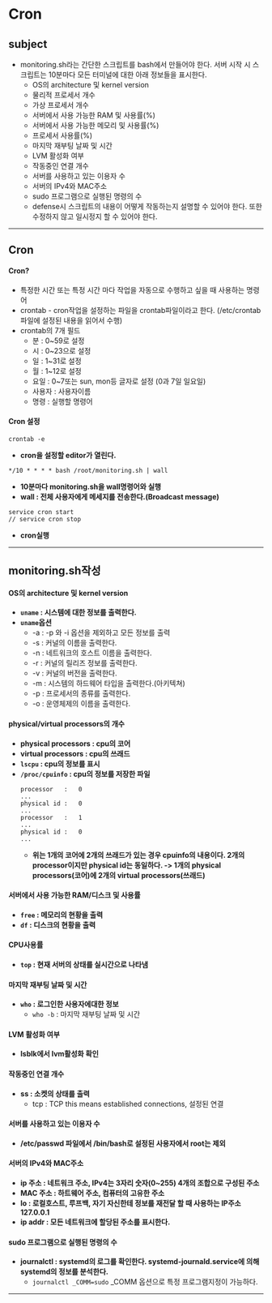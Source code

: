 # Cron
## subject
+ monitoring.sh라는 간단한 스크립트를 bash에서 만들어야 한다. 서버 시작 시 스크립트는 10분마다 모든 터미널에 대한 아래 정보들을 표시한다.
    + OS의 architecture 및 kernel version
    + 물리적 프로세서 개수
    + 가상 프로세서 개수
    + 서버에서 사용 가능한 RAM 및 사용률(%)
    + 서버에서 사용 가능한 메모리 및 사용률(%)
    + 프로세서 사용률(%)
    + 마지막 재부팅 날짜 및 시간
    + LVM 활성화 여부
    + 작동중인 연결 개수
    + 서버를 사용하고 있는 이용자 수
    + 서버의 IPv4와 MAC주소
    + sudo 프로그램으로 실행된 명령의 수
    + defense시 스크립트의 내용이 어떻게 작동하는지 설명할 수 있어야 한다. 또한 수정하지 않고 일시정지 할 수 있어야 한다.
****
## Cron
#### Cron?
+ 특정한 시간 또는 특정 시간 마다 작업을 자동으로 수행하고 싶을 때 사용하는 명령어
+ crontab - cron작업을 설정하는 파일을 crontab파일이라고 한다. (/etc/crontab 파일에 설정된 내용을 읽어서 수행)
+ crontab의 7개 필드
    + 분 : 0~59로 설정
    + 시 : 0~23으로 설정
    + 일 : 1~31로 설정
    + 월 : 1~12로 설정
    + 요일 : 0~7또는 sun, mon등 글자로 설정 (0과 7일 일요일)
    + 사용자 : 사용자이름
    + 명령 : 실행할 명령어

#### Cron 설정
```
crontab -e
```
+ **cron을 설정할 editor가 열린다.**
```
*/10 * * * * bash /root/monitoring.sh | wall
```
+ **10분마다 monitoring.sh을 wall명령어와 실행**
+ **wall : 전체 사용자에게 메세지를 전송한다.(Broadcast message)**
```
service cron start
// service cron stop
```
+ **cron실행**
****
## monitoring.sh작성
#### OS의 architecture 및 kernel version
+ **`uname` : 시스템에 대한 정보를 출력한다.**
+ **`uname`옵션**
    + -a : -p 와 -i 옵션을 제외하고 모든 정보를 출력
    + -s : 커널의 이름을 출력한다.
    + -n : 네트워크의 호스트 이름을 출력한다.
    + -r : 커널의 릴리즈 정보를 출력한다.
    + -v : 커널의 버전을 출력한다.
    + -m : 시스템의 하드웨어 타입을 출력한다.(아키텍쳐)
    + -p : 프로세서의 종류를 출력한다.
    + -o : 운영체제의 이름을 출력한다.

#### physical/virtual processors의 개수
+ **physical processors : cpu의 코어**
+ **virtual processors : cpu의 쓰래드**
+ **`lscpu` : cpu의 정보를 표시**
+ **`/proc/cpuinfo` : cpu의 정보를 저장한 파일**
    ```
    processor   :   0
    ...
    physical id :   0
    ...
    processor   :   1
    ...
    physical id :   0
    ...
    ```
    + **위는 1개의 코어에 2개의 쓰래드가 있는 경우 cpuinfo의 내용이다. 2개의 processor이지만 physical id는 동일하다. -> 1개의 physical processors(코어)에 2개의 virtual processors(쓰래드)**

#### 서버에서 사용 가능한 RAM/디스크 및 사용률
+ **`free` : 메모리의 현황을 출력**
+ **`df` : 디스크의 현황을 출력**

#### CPU사용률
+ **`top` : 현재 서버의 상태를 실시간으로 나타냄**

#### 마지막 재부팅 날짜 및 시간
+ **`who` : 로그인한 사용자에대한 정보**
    + `who -b` : 마지막 재부팅 날짜 및 시간

#### LVM 활성화 여부
+ **lsblk에서 lvm활성화 확인**

#### 작동중인 연결 개수
+ **ss : 소켓의 상태를 출력**
    + tcp : TCP this means  established  connections, 설정된 연결

#### 서버를 사용하고 있는 이용자 수
+ **/etc/passwd 파일에서 /bin/bash로 설정된 사용자에서 root는 제외**

#### 서버의 IPv4와 MAC주소
+ **ip 주소 : 네트워크 주소, IPv4는 3자리 숫자(0~255) 4개의 조합으로 구성된 주소**
+ **MAC 주소 : 하트웨어 주소, 컴퓨터의 고유한 주소**
+ **lo : 로컬호스트, 루프백, 자기 자신한테 정보를 재전달 할 때 사용하는 IP주소 127.0.0.1**
+ **ip addr : 모든 네트워크에 할당된 주소를 표시한다.**

#### sudo 프로그램으로 실행된 명령의 수
+ **journalctl : systemd의 로그를 확인한다. systemd-journald.service에 의해 systemd의 정보를 분석한다.**
    + ``journalctl _COMM=sudo`` _COMM 옵션으로 특정 프로그램지정이 가능하다.
****
